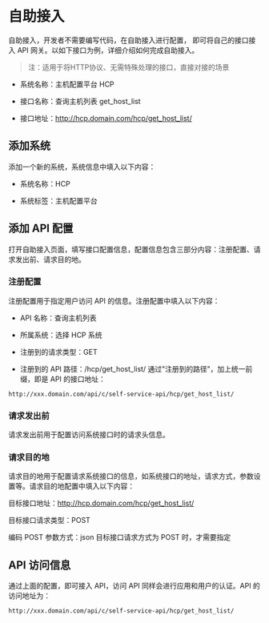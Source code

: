 # 自助接入

自助接入，开发者不需要编写代码，在自助接入进行配置， 即可将自己的接口接入 API 网关。以如下接口为例，详细介绍如何完成自助接入。

>注：适用于将HTTP协议、无需特殊处理的接口，直接对接的场景

- 系统名称：主机配置平台 HCP

- 接口名称：查询主机列表 get_host_list

- 接口地址：http://hcp.domain.com/hcp/get_host_list/

## 添加系统

添加一个新的系统，系统信息中填入以下内容：

- 系统名称：HCP

- 系统标签：主机配置平台

## 添加 API 配置

打开自助接入页面，填写接口配置信息，配置信息包含三部分内容：注册配置、请求发出前、请求目的地。

### 注册配置

注册配置用于指定用户访问 API 的信息。注册配置中填入以下内容：

- API 名称：查询主机列表

- 所属系统：选择 HCP 系统

- 注册到的请求类型：GET

- 注册到的 API 路径：/hcp/get_host_list/ 通过"注册到的路径"，加上统一前缀，即是 API 的接口地址：

```
http://xxx.domain.com/api/c/self-service-api/hcp/get_host_list/
```

### 请求发出前

请求发出前用于配置访问系统接口时的请求头信息。

### 请求目的地

请求目的地用于配置请求系统接口的信息，如系统接口的地址，请求方式，参数设置等。请求目的地配置中填入以下内容：

目标接口地址：http://hcp.domain.com/hcp/get_host_list/

目标接口请求类型：POST

编码 POST 参数方式：json 目标接口请求方式为 POST 时，才需要指定

## API 访问信息

通过上面的配置，即可接入 API，访问 API 同样会进行应用和用户的认证。API 的访问地址为：

```
http://xxx.domain.com/api/c/self-service-api/hcp/get_host_list/
```
